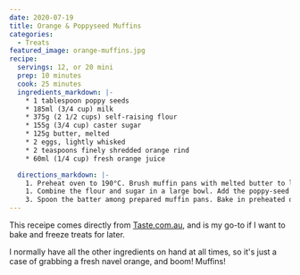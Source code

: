 ```yaml
---
date: 2020-07-19
title: Orange & Poppyseed Muffins
categories:
  - Treats
featured_image: orange-muffins.jpg
recipe:
  servings: 12, or 20 mini
  prep: 10 minutes
  cook: 25 minutes
  ingredients_markdown: |-
    * 1 tablespoon poppy seeds
    * 185ml (3/4 cup) milk
    * 375g (2 1/2 cups) self-raising flour
    * 155g (3/4 cup) caster sugar
    * 125g butter, melted
    * 2 eggs, lightly whisked
    * 2 teaspoons finely shredded orange rind
    * 60ml (1/4 cup) fresh orange juice

  directions_markdown: |-
    1. Preheat oven to 190°C. Brush muffin pans with melted butter to lightly grease. Combine the poppy seeds and 60ml (1/4 cup) of the milk in a small bowl. Set aside for 10 minutes.
    1. Combine the flour and sugar in a large bowl. Add the poppy-seed mixture along with remaining milk, butter, egg, orange rind and juice, and stir with a metal spoon until just combined (do not overmix).
    3. Spoon the batter among prepared muffin pans. Bake in preheated oven for 25 minutes or until a skewer inserted into the centres comes out clean. Remove from oven and turn onto a wire rack. Serve warm or at room temperature.
---
```


This receipe comes directly from [Taste.com.au](https://www.taste.com.au/recipes/orange-poppy-seed-muffins/97f454c3-d413-4b9f-a437-d5ba985106c0), and is my go-to if I want to bake and freeze treats for later. 

I normally have all the other ingredients on hand at all times, so it's just a case of grabbing a fresh navel orange, and boom! Muffins!


